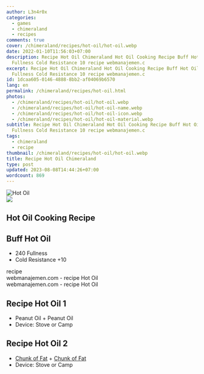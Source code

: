```yaml
---
author: L3n4r0x
categories:
  - games
  - chimeraland
  - recipes
comments: true
cover: /chimeraland/recipes/hot-oil/hot-oil.webp
date: 2022-01-10T11:56:03+07:00
description: Recipe Hot Oil Chimeraland Hot Oil Cooking Recipe Buff Hot Oil 240
  Fullness Cold Resistance 10 recipe webmanajemen.c
excerpt: Recipe Hot Oil Chimeraland Hot Oil Cooking Recipe Buff Hot Oil 240
  Fullness Cold Resistance 10 recipe webmanajemen.c
id: 1dcaa605-0146-4888-8bb2-af04069b6570
lang: en
permalink: /chimeraland/recipes/hot-oil.html
photos:
  - /chimeraland/recipes/hot-oil/hot-oil.webp
  - /chimeraland/recipes/hot-oil/hot-oil-name.webp
  - /chimeraland/recipes/hot-oil/hot-oil-icon.webp
  - /chimeraland/recipes/hot-oil/hot-oil-material.webp
subtitle: Recipe Hot Oil Chimeraland Hot Oil Cooking Recipe Buff Hot Oil 240
  Fullness Cold Resistance 10 recipe webmanajemen.c
tags:
  - chimeraland
  - recipe
thumbnail: /chimeraland/recipes/hot-oil/hot-oil.webp
title: Recipe Hot Oil Chimeraland
type: post
updated: 2023-08-08T14:44:26+07:00
wordcount: 869
---
```


<link
  rel="stylesheet"
  href="https://rawcdn.githack.com/dimaslanjaka/Web-Manajemen/870a349/css/bootstrap-5-3-0-alpha3-wrapper.css"
/>
<section id="bootstrap-wrapper">
  <div data-bs-theme="dark">
    <div class="card mb-2">
      <div class="card-body">
        <div class="row g-0">
          <div class="col-sm-4 position-relative mb-2">
            <img
              src="https://www.webmanajemen.com/chimeraland/recipes/hot-oil/hot-oil-material.webp"
              class="card-img fit-cover w-100 h-100"
              alt="Hot Oil"
              data-fancybox="true"
            />
          </div>
          <div class="col-sm-8 mb-2">
            <div class="card-body">
              <div class="d-flex flex-row align-items-center mb-3">
                <img
                  class="d-inline-block me-2"
                  src="https://www.webmanajemen.com/chimeraland/recipes/hot-oil/hot-oil-icon.webp"
                  width="auto"
                  height="auto"
                  style="vertical-align: middle"
                />
                <h2 class="fs-5">Hot Oil Cooking Recipe</h2>
              </div>
              <h2 class="card-title fs-5">Buff Hot Oil</h2>
              <div class="card-text">
                <ul>
                  <li>240 Fullness</li>
                  <li>Cold Resistance +10</li>
                </ul>
              </div>
              <span class="badge rounded-pill">recipe</span>
            </div>
            <div class="card-footer text-end text-muted mt-auto">
              webmanajemen.com - recipe Hot Oil
            </div>
          </div>
        </div>
      </div>
      <div class="card-footer text-end text-muted">
        webmanajemen.com - recipe Hot Oil
      </div>
    </div>
    <div class="row mb-2">
      <div class="col-12 col-lg-6 recipe-item mb-2">
        <div class="card">
          <div class="card-body">
            <h2 class="card-title fs-5">Recipe Hot Oil 1</h2>
            <div class="card-text">
              <ul>
                <li>Peanut Oil<span> + </span>Peanut Oil</li>
                <li>Device: Stove or Camp</li>
              </ul>
            </div>
          </div>
        </div>
      </div>
      <div class="col-12 col-lg-6 recipe-item mb-2">
        <div class="card">
          <div class="card-body">
            <h2 class="card-title fs-5">Recipe Hot Oil 2</h2>
            <div class="card-text">
              <ul>
                <li>
                  <a
                    class="text-decoration-none text-primary"
                    href="/chimeraland/materials/chunk-of-fat.html"
                    >Chunk of Fat</a
                  ><span> + </span
                  ><a
                    class="text-decoration-none text-primary"
                    href="/chimeraland/materials/chunk-of-fat.html"
                    >Chunk of Fat</a
                  >
                </li>
                <li>Device: Stove or Camp</li>
              </ul>
            </div>
          </div>
        </div>
      </div>
    </div>
  </div>
</section>